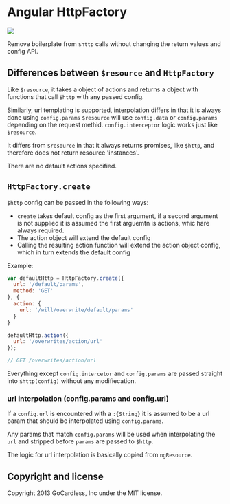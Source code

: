 # Angular HttpFactory

![](https://circleci.com/gh/gocardless/ng-http-factory.png?circle-token=:circle-token)

Remove boilerplate from `$http` calls without changing the return values and
config API.


## Differences between `$resource` and `HttpFactory`

Like `$resource`, it takes a object of actions and returns a object
with functions that call `$http` with any passed config.

Similarly, url templating is supported, interpolation differs in
that it is always done using `config.params` `$resource` will use `config.data`
or `config.params` depending on the request methid. `config.interceptor` logic works
just like `$resource`.

It differs from `$resource` in that it always returns promises, like
`$http`, and therefore does not return resource 'instances'.

There are no default actions specified.


## `HttpFactory.create`

`$http` config can be passed in the following ways:
- `create` takes default config as the first argument, if a second argument is
  not supplied it is assumed the first arguemtn is actions, whic hare always
  required.
- The action object will extend the default config
- Calling the resulting action function will extend the action object config,
  which in turn extends the default config


Example:
```javascript
var defaultHttp = HttpFactory.create({
  url: '/default/params',
  method: 'GET'
}, {
  action: {
    url: '/will/overwrite/default/params'
  }
}

defaultHttp.action({
  url: '/overwrites/action/url'
});

// GET /overwrites/action/url
```

Everything except `config.intercetor` and `config.params`
are passed straight into `$http(config)` without any modifiecation.

### url interpolation (config.params and config.url)

If a `config.url` is encountered with a `:{String}` it is assumed to be a url
param that should be interpolated using `config.params`.

Any params that match `config.params` will be used when interpolating the `url`
and stripped before `params` are passed to `$http`.

The logic for url interpolation is basically copied from `ngResource`.


## Copyright and license

Copyright 2013 GoCardless, Inc under the MIT license.
